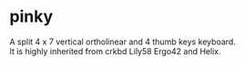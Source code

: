 # pinky

A split 4 x 7 vertical ortholinear and 4 thumb keys keyboard.  
It is highly inherited from crkbd Lily58 Ergo42 and Helix.

